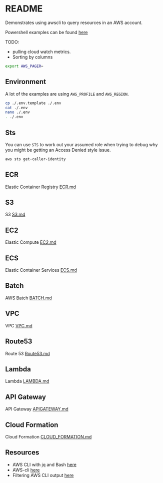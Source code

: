 # README

Demonstrates using awscli to query resources in an AWS account.

Powershell examples can be found [here](https://github.com/chrisguest75/powershell_examples)

TODO:

* pulling cloud watch metrics.  
* Sorting by columns  

```sh
export AWS_PAGER=   
```

## Environment

A lot of the examples are using `AWS_PROFILE` and `AWS_REGION`.  

```sh
cp ./.env.template ./.env
cat ./.env
nano ./.env
. ./.env     
```

## Sts

You can use `STS` to work out your assumed role when trying to debug why you might be getting an Access Denied style issue.  

```sh
aws sts get-caller-identity
```

## ECR

Elastic Container Registry [ECR.md](./ECR.md)  

## S3

S3 [S3.md](./S3.md)  

## EC2

Elastic Compute [EC2.md](./EC2.md)  

## ECS

Elastic Container Services [ECS.md](./ECS.md)  

## Batch

AWS Batch [BATCH.md](./BATCH.md)  

## VPC

VPC [VPC.md](./VPC.md)  

## Route53

Route 53 [Route53.md](./Route53.md)  

## Lambda

Lambda [LAMBDA.md](./LAMBDA.md)  

## API Gateway

API Gateway [APIGATEWAY.md](./APIGATEWAY.md)  

## Cloud Formation

Cloud Formation [CLOUD_FORMATION.md](./CLOUD_FORMATION.md)  

## Resources

* AWS CLI with jq and Bash [here](https://medium.com/circuitpeople/aws-cli-with-jq-and-bash-9d54e2eabaf1)  
* AWS-cli [here](https://docs.aws.amazon.com/cli/latest/userguide/aws-cli.pdf)  
* Filtering AWS CLI output [here](https://docs.aws.amazon.com/cli/latest/userguide/cli-usage-filter.html)